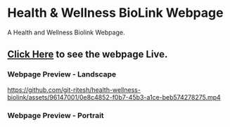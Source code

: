 # Health & Wellness BioLink Webpage

A Health and Wellness Biolink Webpage.
## [Click Here](https://git-ritesh.github.io/health-wellness-biolink/) to see the webpage Live.

### Webpage Preview - Landscape

https://github.com/git-ritesh/health-wellness-biolink/assets/96147001/0e8c4852-f0b7-45b3-a1ce-beb574278275.mp4

### Webpage Preview - Portrait


